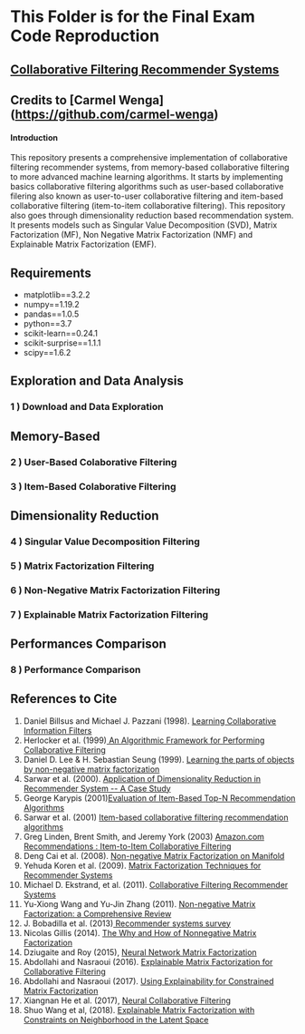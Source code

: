 # This Folder is for the Final Exam Code Reproduction 
## [Collaborative Filtering Recommender Systems](https://github.com/nzhinusoftcm/review-on-collaborative-filtering)
## Credits to [Carmel Wenga] (https://github.com/carmel-wenga)

#### Introduction  

This repository presents a comprehensive implementation of collaborative filtering recommender systems, from memory-based collaborative filtering to more advanced machine learning algorithms.
It starts by implementing basics collaborative filtering algorithms such as user-based collaborative filering also known as user-to-user collaborative filtering and item-based collaborative filtering (item-to-item collaborative filtering). 
This repository also goes through dimensionality reduction based recommendation system. It presents models such as Singular Value Decomposition (SVD), Matrix Factorization (MF), Non Negative Matrix Factorization (NMF) and Explainable Matrix Factorization (EMF). 

## Requirements

- matplotlib==3.2.2
- numpy==1.19.2
- pandas==1.0.5
- python==3.7
- scikit-learn==0.24.1
- scikit-surprise==1.1.1
- scipy==1.6.2

## Exploration and Data Analysis
### 1 ) Download and Data Exploration


## Memory-Based 
### 2 ) User-Based Colaborative Filtering
### 3 ) Item-Based Colaborative Filtering

## Dimensionality Reduction
### 4 ) Singular Value Decomposition Filtering
### 5 ) Matrix Factorization Filtering
### 6 ) Non-Negative Matrix Factorization Filtering
### 7 ) Explainable Matrix Factorization Filtering

## Performances Comparison
### 8 ) Performance Comparison


## References to Cite
1. Daniel Billsus  and  Michael J. Pazzani (1998). [Learning Collaborative Information Filters](https://www.ics.uci.edu/~pazzani/Publications/MLC98.pdf)
2. Herlocker et al. (1999)<a href="https://dl.acm.org/doi/10.1145/3130348.3130372"> An Algorithmic Framework for Performing Collaborative Filtering</a>
3. Daniel D. Lee & H. Sebastian Seung (1999). [Learning the parts of objects by non-negative matrix factorization](https://www.nature.com/articles/44565)
4. Sarwar et al. (2000). [Application of Dimensionality Reduction in Recommender System -- A Case Study](http://files.grouplens.org/papers/webKDD00.pdf)
5. George Karypis (2001)<a href="https://citeseerx.ist.psu.edu/viewdoc/download?doi=10.1.1.554.1671&rep=rep1&type=pdf">Evaluation of Item-Based Top-N Recommendation Algorithms</a>
6. Sarwar et al. (2001) <a href="https://dl.acm.org/doi/10.1145/371920.372071"> Item-based collaborative filtering recommendation algorithms</a>
7. Greg Linden, Brent Smith, and Jeremy York (2003) <a href="https://www.cs.umd.edu/~samir/498/Amazon-Recommendations.pdf">Amazon.com Recommendations : Item-to-Item Collaborative Filtering</a>
8. Deng Cai et al. (2008). [Non-negative Matrix Factorization on Manifold](https://ieeexplore.ieee.org/document/4781101)
9. Yehuda Koren et al. (2009). <a href='https://ieeexplore.ieee.org/document/5197422'>Matrix Factorization Techniques for Recommender Systems</a>
10. Michael D. Ekstrand, et al. (2011). <a href="https://dl.acm.org/doi/10.1561/1100000009"> Collaborative Filtering Recommender Systems</a>
11. Yu-Xiong Wang and Yu-Jin Zhang (2011). [Non-negative Matrix Factorization: a Comprehensive Review](https://ieeexplore.ieee.org/document/6165290)
12. J. Bobadilla et al. (2013)<a href="https://romisatriawahono.net/lecture/rm/survey/information%20retrieval/Bobadilla%20-%20Recommender%20Systems%20-%202013.pdf"> Recommender systems survey</a>
13. Nicolas Gillis (2014). [The Why and How of Nonnegative Matrix Factorization](https://arxiv.org/pdf/1401.5226.pdf)
14. Dziugaite and Roy (2015), [Neural Network Matrix Factorization](https://arxiv.org/abs/1511.06443)
15. Abdollahi and Nasraoui (2016). [Explainable Matrix Factorization for Collaborative Filtering](https://www.researchgate.net/publication/301616080_Explainable_Matrix_Factorization_for_Collaborative_Filtering)
16. Abdollahi and Nasraoui (2017). [Using Explainability for Constrained Matrix Factorization](https://dl.acm.org/doi/abs/10.1145/3109859.3109913)
17. Xiangnan He et al. (2017), [Neural Collaborative Filtering](https://arxiv.org/abs/1708.05031)
18. Shuo Wang et al, (2018). [Explainable Matrix Factorization with Constraints on Neighborhood in the Latent Space](https://dl.acm.org/doi/abs/10.1145/3109859.3109913)
